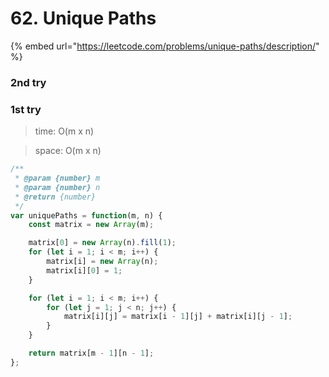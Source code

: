 # 62. Unique Paths



{% embed url="https://leetcode.com/problems/unique-paths/description/" %}

### 2nd try





### 1st try

> time: O(m x n)

> space: O(m x n)

```jsx
/**
 * @param {number} m
 * @param {number} n
 * @return {number}
 */
var uniquePaths = function(m, n) {
    const matrix = new Array(m);

    matrix[0] = new Array(n).fill(1);
    for (let i = 1; i < m; i++) {
        matrix[i] = new Array(n);
        matrix[i][0] = 1;
    }

    for (let i = 1; i < m; i++) {
        for (let j = 1; j < n; j++) {
            matrix[i][j] = matrix[i - 1][j] + matrix[i][j - 1];
        }
    }

    return matrix[m - 1][n - 1];
};
```





